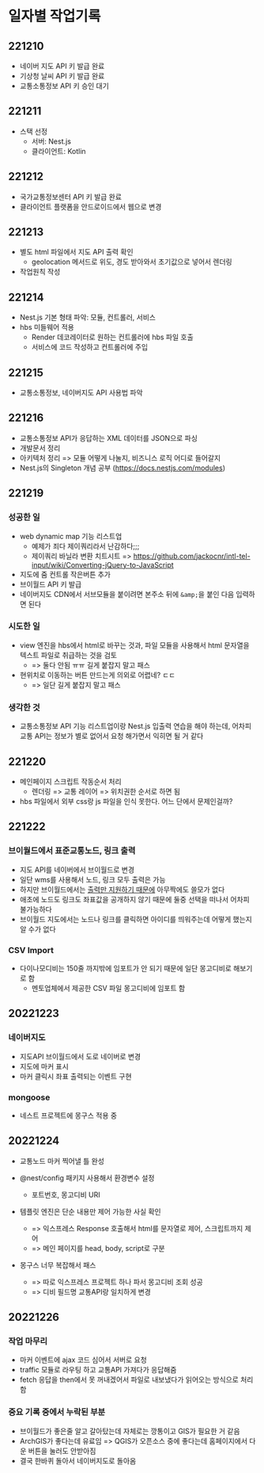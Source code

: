 # 일자별 작업기록
## 221210
- 네이버 지도 API 키 발급 완료
- 기상청 날씨 API 키 발급 완료
- 교통소통정보 API 키 승인 대기

## 221211
- 스택 선정
  - 서버: Nest.js
  - 클라이언트: Kotlin

## 221212
- 국가교통정보센터 API 키 발급 완료
- 클라이언트 플랫폼을 안드로이드에서 웹으로 변경

## 221213
- 별도 html 파일에서 지도 API 출력 확인
  - geolocation 메서드로 위도, 경도 받아와서 초기값으로 넣어서 렌더링
- 작업원칙 작성

## 221214
- Nest.js 기본 형태 파악: 모듈, 컨트롤러, 서비스
- hbs 미들웨어 적용
  - Render 데코레이터로 원하는 컨트롤러에 hbs 파일 호출
  - 서비스에 코드 작성하고 컨트롤러에 주입

## 221215
- 교통소통정보, 네이버지도 API 사용법 파악

## 221216
- 교통소통정보 API가 응답하는 XML 데이터를 JSON으로 파싱
- 개발문서 정리
- 아키텍처 정리 => 모듈 어떻게 나눌지, 비즈니스 로직 어디로 들어갈지
- Nest.js의 Singleton 개념 공부 (https://docs.nestjs.com/modules)

## 221219
### 성공한 일
- web dynamic map 기능 리스트업
  - 예제가 죄다 제이쿼리라서 난감하다;;;
  - 제이쿼리 바닐라 변환 치트시트 => https://github.com/jackocnr/intl-tel-input/wiki/Converting-jQuery-to-JavaScript
- 지도에 줌 컨트롤 작은버튼 추가
- 브이월드 API 키 발급
- 네이버지도 CDN에서 서브모듈을 붙이려면 본주소 뒤에 `&amp;`을 붙인 다음 입력하면 된다

### 시도한 일
- view 엔진을 hbs에서 html로 바꾸는 것과, 파일 모듈을 사용해서 html 문자열을 텍스트 파일로 취급하는 것을 검토
  - => 둘다 안됨 ㅠㅠ 길게 붙잡지 말고 패스
- 현위치로 이동하는 버튼 만드는게 의외로 어렵네? ㄷㄷ
  - => 일단 길게 붙잡지 말고 패스

### 생각한 것
- 교통소통정보 API 기능 리스트업이랑 Nest.js 입출력 연습을 해야 하는데, 어차피 교통 API는 정보가 별로 없어서 요청 해가면서 익히면 될 거 같다

## 221220
- 메인페이지 스크립트 작동순서 처리
  - 렌더링 => 교통 레이어 => 위치권한 순서로 하면 됨
- hbs 파일에서 외부 css랑 js 파일을 인식 못한다. 어느 단에서 문제인걸까?

## 221222
### 브이월드에서 표준교통노드, 링크 출력
- 지도 API를 네이버에서 브이월드로 변경
- 일단 wms를 사용해서 노드, 링크 모두 출력은 가능
- 하지만 브이월드에서는 [출력만 지원하기 때문에](https://www.vworld.kr/v4po_brdqna_s002.do?pageIndex=1&searchCondition=&searchKeyword=&bodIde=53&brdIde=20288&fileCheck=Y&repyCheck=Y) 아무짝에도 쓸모가 없다
- 애초에 노드도 링크도 좌표값을 공개하지 않기 때문에 둘중 선택을 떠나서 어차피 불가능하다
- 브이월드 지도에서는 노드나 링크를 클릭하면 아이디를 띄워주는데 어떻게 했는지 알 수가 없다

### CSV Import
- 다이나모디비는 150줄 까지밖에 임포트가 안 되기 때문에 일단 몽고디비로 해보기로 함
  - 멘토업체에서 제공한 CSV 파일 몽고디비에 임포트 함

## 20221223
### 네이버지도
- 지도API 브이월드에서 도로 네이버로 변경
- 지도에 마커 표시
- 마커 클릭시 좌표 출력되는 이벤트 구현

### mongoose
- 네스트 프로젝트에 몽구스 적용 중

## 20221224
- 교통노드 마커 찍어낼 틀 완성

- @nest/config 패키지 사용해서 환경변수 설정
  - 포트번호, 몽고디비 URI

- 템플릿 엔진은 단순 내용만 제어 가능한 사실 확인
  - => 익스프레스 Response 호출해서 html를 문자열로 제어, 스크립트까지 제어
  - => 메인 페이지를 head, body, script로 구분

- 몽구스 너무 복잡해서 패스
  - => 따로 익스프레스 프로젝트 하나 파서 몽고디비 조회 성공
  - => 디비 필드명 교통API랑 일치하게 변경

## 20221226
### 작업 마무리
- 마커 이벤트에 ajax 코드 심어서 서버로 요청
- traffic 모듈로 라우팅 하고 교통API 가져다가 응답해줌
- fetch 응답을 then에서 못 꺼내겠어서 파일로 내보냈다가 읽어오는 방식으로 처리함

### 중요 기록 중에서 누락된 부분
- 브이월드가 좋은줄 알고 갈아탔는데 자체로는 깡통이고 GIS가 필요한 거 같음
- ArchGIS가 좋다는데 유료임 => QGIS가 오픈소스 중에 좋다는데 홈페이지에서 다운 버튼을 눌러도 안받아짐
- 결국 한바퀴 돌아서 네이버지도로 돌아옴
